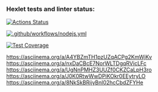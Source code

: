 ### Hexlet tests and linter status:
[![Actions Status](https://github.com/OnlySkillsR/frontend-project-46/actions/workflows/hexlet-check.yml/badge.svg)](https://github.com/OnlySkillsR/frontend-project-46/actions)

[![.github/workflows/nodejs.yml](https://github.com/OnlySkillsR/frontend-project-46/actions/workflows/nodejs.yml/badge.svg)](https://github.com/OnlySkillsR/frontend-project-46/actions/workflows/nodejs.yml)


[![Test Coverage](https://api.codeclimate.com/v1/badges/504bda6db05e1dc1c824/test_coverage)](https://codeclimate.com/github/OnlySkillsR/frontend-project-46/test_coverage)

https://asciinema.org/a/A4YBZmTH1pzUZqACPg2KmWjKv
https://asciinema.org/a/nxDaCBcE7NorWLTDgqRVicLFc 
https://asciinema.org/a/UgNnPMHZ3UUZf0CKZCaLpH3ro
https://asciinema.org/a/J0K0RtwWwDPiKOkr0EEytryLO
https://asciinema.org/a/8NkSkBRijyBnl02hcCbdZFYHe
